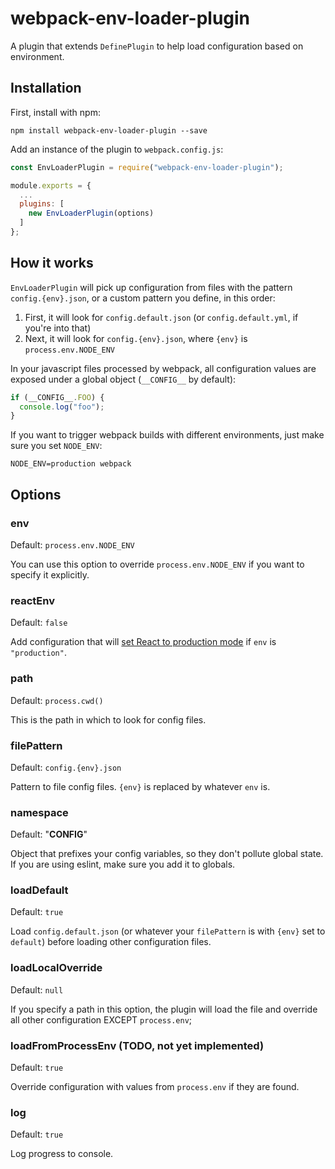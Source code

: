 # webpack-env-loader-plugin

A plugin that extends `DefinePlugin` to help load configuration based on environment.

## Installation

First, install with npm:

```
npm install webpack-env-loader-plugin --save
```

Add an instance of the plugin to `webpack.config.js`:

```js
const EnvLoaderPlugin = require("webpack-env-loader-plugin");

module.exports = {
  ...
  plugins: [
    new EnvLoaderPlugin(options)
  ]
};
```

## How it works

`EnvLoaderPlugin` will pick up configuration from files with the pattern `config.{env}.json`, or a custom pattern you define, in this order:

1. First, it will look for `config.default.json` (or `config.default.yml`, if you're into that)
2. Next, it will look for `config.{env}.json`, where `{env}` is `process.env.NODE_ENV`

In your javascript files processed by webpack, all configuration values are exposed under a global object (`__CONFIG__` by default):

```js
if (__CONFIG__.FOO) {
  console.log("foo");
}
```

If you want to trigger webpack builds with different environments, just make sure you set `NODE_ENV`:

```
NODE_ENV=production webpack
```


## Options

### env

Default: `process.env.NODE_ENV`

You can use this option to override `process.env.NODE_ENV` if you want to specify it explicitly.

### reactEnv

Default: `false`

Add configuration that will [set React to production mode](https://facebook.github.io/react/downloads.html#npm) if `env` is `"production"`.

### path

Default: `process.cwd()`

This is the path in which to look for config files.

### filePattern

Default: `config.{env}.json`

Pattern to file config files. `{env}` is replaced by whatever `env` is.

### namespace

Default: "__CONFIG__"

Object that prefixes your config variables, so they don't pollute global state. If you are using eslint, make sure you add it to globals.

### loadDefault

Default: `true`

Load `config.default.json` (or whatever your `filePattern` is with `{env}` set to `default`) before loading other configuration files.

### loadLocalOverride

Default: `null`

If you specify a path in this option, the plugin will load the file and override all other configuration EXCEPT `process.env`;

### loadFromProcessEnv (TODO, not yet implemented)

Default: `true`

Override configuration with values from `process.env` if they are found.

### log

Default: `true`

Log progress to console.
